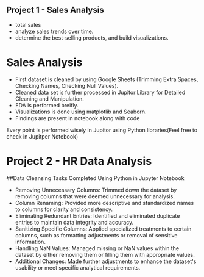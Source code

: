## Project 1  - Sales Analysis
* total sales
* analyze sales trends over time.
* determine the best-selling products, and build visualizations.

# Sales Analysis

* First dataset is cleaned by using Google Sheets (Trimming Extra Spaces, Checking Names, Checking Null Values).
* Cleaned data set is further processed in Jupitor Library for Detailed Cleaning and Manipulation.
* EDA is performed breifly.
* Visualizations is done using matplotlib and Seaborn.
* Findings are present in notebook along with code

Every point is performed wisely in Jupitor using Python libraries(Feel free to check in Jupitper Notebook)


# Project 2 - HR Data Analysis

##Data Cleansing Tasks Completed Using Python in Jupyter Notebook

* Removing Unnecessary Columns: Trimmed down the dataset by removing columns that were deemed unnecessary for analysis.
* Column Renaming: Provided more descriptive and standardized names to columns for clarity and consistency.
* Eliminating Redundant Entries: Identified and eliminated duplicate entries to maintain data integrity and accuracy.
* Sanitizing Specific Columns: Applied specialized treatments to certain columns, such as formatting adjustments or removal of sensitive information.
* Handling NaN Values: Managed missing or NaN values within the dataset by either removing them or filling them with appropriate values.
* Additional Changes: Made further adjustments to enhance the dataset's usability or meet specific analytical requirements.

